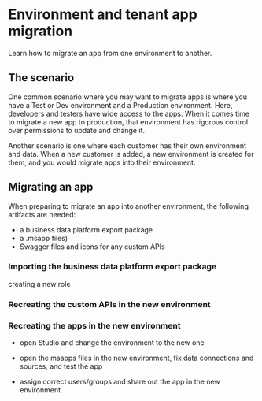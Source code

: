 <properties
	pageTitle="How to migrate apps between environments and tenants | Microsoft PowerApps"
	description="How to migrate apps among environments and tenants"
	services=""
	suite="powerapps"
	documentationCenter="na"
	authors="RickSaling"
	manager="anneta"
	editor=""
	tags=""/>

<tags
   ms.service="powerapps"
   ms.devlang="na"
   ms.topic="article"
   ms.tgt_pltfrm="na"
   ms.workload="na"
   ms.date="10/19/2016"
   ms.author="ricksal"/>

# Environment and tenant app migration
Learn how to migrate an app from one environment to another.

## The scenario
One common scenario where you may want to migrate apps is where you have a Test or Dev environment and a Production environment. Here, developers and testers have wide access to the apps. When it comes time to migrate a new app to production, that environment has rigorous control over permissions to update and change it.

Another scenario is one where each customer has their own environment and data. When a new customer is added, a new environment is created for them, and you would migrate apps into their environment.

## Migrating an app

When preparing to migrate an app into another environment, the following artifacts are needed:
* a business data platform export package
* a <powerapp-name>.msapp files)
* Swagger files and icons for any custom APIs

### Importing the business data platform export package
creating a new role

### Recreating the custom APIs in the new environment

### Recreating the apps in the new environment

* open Studio and change the environment to the new one

* open the msapps files in the new environment, fix data connections and sources, and test the app

* assign correct users/groups and share out the app in the new environment
